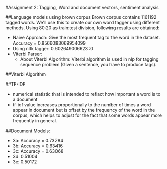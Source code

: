 #Assignment 2: Tagging, Word and document vectors, sentiment analysis

##Language models using brown corpus
Brown corpus contains 1161192 tagged words. We'll use this to create our own word tagger using different methods. Using 80:20 as train:test division, following results are obtained: 

- Naive Approach: Give the most frequent tag to the word in the dataset.
	Accuracy = 0.8566083069954099
- Using nltk tagger: 0.602649006623 :0
- Viterbi Parser:
	- About Viterbi Algorithm: Viterbi algorithm is used in nlp for tagging sequence problem (Given a sentence, you have to produce tags). 

##Viterbi Algorithm

##TF-IDF
- numerical statistic that is intended to reflact how important a word is to a document
- tf-idf value increases proportionally to the number of times a word appear in document but is offset by the frequency of the word in the corpus, which helps to adjust for the fact that some words appear more frequently in general. 

##Document Models: 
- 3a: Accuracy = 0.73284
- 3b: Accuracy = 0.63416
- 3c: Accuracy =  0.63068
- 3d: 0.51004
- 3e: 0.50172
